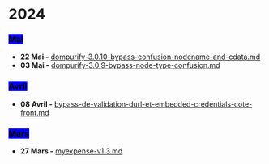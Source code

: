# 2024

### <mark style="background-color:blue;">Mai</mark>

* **22 Mai -** [dompurify-3.0.10-bypass-confusion-nodename-and-cdata.md](mai/dompurify-3.0.10-bypass-confusion-nodename-and-cdata.md "mention")
* **03 Mai -** [dompurify-3.0.9-bypass-node-type-confusion.md](mai/dompurify-3.0.9-bypass-node-type-confusion.md "mention")

### <mark style="background-color:blue;">Avril</mark>

* **08 Avril -** [bypass-de-validation-durl-et-embedded-credentials-cote-front.md](avril/bypass-de-validation-durl-et-embedded-credentials-cote-front.md "mention")

### <mark style="background-color:blue;">Mars</mark>

* **27 Mars -** [myexpense-v1.3.md](mars/myexpense-v1.3.md "mention")

